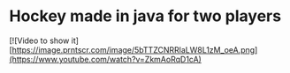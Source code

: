 # Hockey made in java for two players
[![Video to show it][https://image.prntscr.com/image/5bTTZCNRRlaLW8L1zM_oeA.png](https://www.youtube.com/watch?v=ZkmAoRqD1cA)
